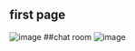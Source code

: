 ## first page 
![image](https://github.com/user-attachments/assets/a30b246a-161c-4e86-ba0d-310305330c82)
##chat room
![image](https://github.com/user-attachments/assets/33fe06a6-23b7-4a60-9992-15eaa722170e)


